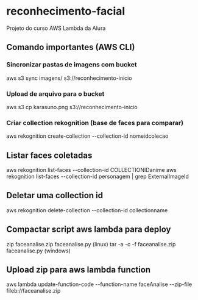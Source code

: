 # reconhecimento-facial
Projeto do curso AWS Lambda da Alura


## Comando importantes (AWS CLI)

### Sincronizar pastas de imagens com bucket
aws s3 sync imagens/ s3://reconhecimento-inicio

### Upload de arquivo para o bucket
aws s3 cp karasuno.png s3://reconhecimento-inicio

### Criar collection rekognition (base de faces para comparar)
aws rekognition create-collection --collection-id nomeidcolecao

## Listar faces coletadas
aws rekognition list-faces --collection-id COLLECTIONIDanime
aws rekognition list-faces --collection-id personagem | grep ExternalImageId

## Deletar uma collection id
aws rekognition delete-collection --collection-id collectionname

## Compactar script aws lambda para deploy
zip faceanalise.zip faceanalise.py  (linux)
tar -a -c -f faceanalise.zip faceanalise.py (windows)

## Upload zip para aws lambda function
aws lambda update-function-code --function-name faceAnalise --zip-file fileb://faceanalise.zip
